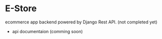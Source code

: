 # E-Store
ecommerce app backend powered by Django Rest API. (not completed yet)

  - api documentaion (comming soon)


